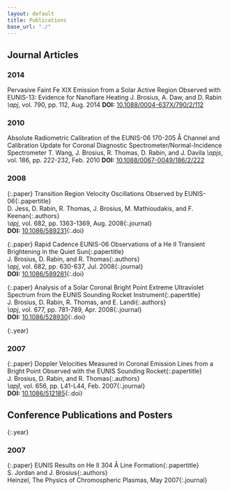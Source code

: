 ```yaml
---
layout: default
title: Publications
base_url: "./"
---
```





Journal Articles
---

### 2014

<span>Pervasive Faint Fe XIX Emission from a Solar Active Region Observed with EUNIS-13: Evidence for Nanoflare Heating</span>
<span>J. Brosius, A. Daw, and D. Rabin</span>
<span>_\apj_, vol. 790, pp. 112, Aug. 2014</span>
<span>**DOI:** [10.1088/0004-637X/790/2/112](https://dx.doi.org/10.1088/0004-637X/790/2/112)</span>  

### 2010


<span>Absolute Radiometric Calibration of the EUNIS-06 170-205 Å Channel and Calibration Update for Coronal Diagnostic Spectrometer/Normal-Incidence Spectrometer</span>
<span>T. Wang, J. Brosius, R. Thomas, D. Rabin, and J. Davila</span>
<span>_\apjs_, vol. 186, pp. 222-232, Feb. 2010</span>
<span>**DOI:** [10.1088/0067-0049/186/2/222](https://dx.doi.org/10.1088/0067-0049/186/2/222)</span>  

### 2008

{:.paper}
<span>Transition Region Velocity Oscillations Observed by EUNIS-06</span>{:.papertitle}  
<span>D. Jess, D. Rabin, R. Thomas, J. Brosius, M. Mathioudakis, and F. Keenan</span>{:.authors}  
<span>_\apj_, vol. 682, pp. 1363-1369, Aug. 2008</span>{:.journal}  
<span>**DOI:** [10.1086/589231](https://dx.doi.org/10.1086/589231)</span>{:.doi}  

{:.paper}
<span>Rapid Cadence EUNIS-06 Observations of a He II Transient Brightening in the Quiet Sun</span>{:.papertitle}  
<span>J. Brosius, D. Rabin, and R. Thomas</span>{:.authors}  
<span>_\apj_, vol. 682, pp. 630-637, Jul. 2008</span>{:.journal}  
<span>**DOI:** [10.1086/589281](https://dx.doi.org/10.1086/589281)</span>{:.doi}  

{:.paper}
<span>Analysis of a Solar Coronal Bright Point Extreme Ultraviolet Spectrum from the EUNIS Sounding Rocket Instrument</span>{:.papertitle}  
<span>J. Brosius, D. Rabin, R. Thomas, and E. Landi</span>{:.authors}  
<span>_\apj_, vol. 677, pp. 781-789, Apr. 2008</span>{:.journal}  
<span>**DOI:** [10.1086/528930](https://dx.doi.org/10.1086/528930)</span>{:.doi}  

{:.year}
### 2007

{:.paper}
<span>Doppler Velocities Measured in Coronal Emission Lines from a Bright Point Observed with the EUNIS Sounding Rocket</span>{:.papertitle}  
<span>J. Brosius, D. Rabin, and R. Thomas</span>{:.authors}  
<span>_\apjl_, vol. 656, pp. L41-L44, Feb. 2007</span>{:.journal}  
<span>**DOI:** [10.1086/512185](https://dx.doi.org/10.1086/512185)</span>{:.doi}  

Conference Publications and Posters
---

{:.year}
### 2007

{:.paper}
<span>EUNIS Results on He II 304 Å Line Formation</span>{:.papertitle}  
<span>S. Jordan and J. Brosius</span>{:.authors}  
<span>Heinzel, The Physics of Chromospheric Plasmas, May 2007</span>{:.journal}  
